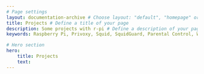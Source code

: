 ```yaml
---
# Page settings
layout: documentation-archive # Choose layout: "default", "homepage" or "documentation-archive"
title: Projects # Define a title of your page
description: Some projects with r-pi # Define a description of your page
keywords: Raspberry Pi, Privoxy, Squid, SquidGuard, Parental Control, Web Filter # Define keywords for search engines

# Hero section
hero:
    title: Projects
    text: 
---
```

